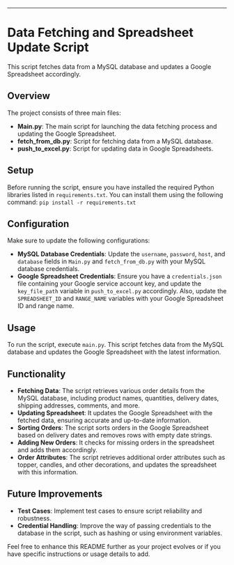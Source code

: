 ---
# Data Fetching and Spreadsheet Update Script

This script fetches data from a MySQL database and updates a Google Spreadsheet accordingly.

## Overview

The project consists of three main files:

- **Main.py**: The main script for launching the data fetching process and updating the Google Spreadsheet.
- **fetch_from_db.py**: Script for fetching data from a MySQL database.
- **push_to_excel.py**: Script for updating data in Google Spreadsheets.

## Setup

Before running the script, ensure you have installed the required Python libraries listed in `requirements.txt`. 
You can install them using the following command: `pip install -r requirements.txt`


## Configuration

Make sure to update the following configurations:

- **MySQL Database Credentials**: Update the `username`, `password`, `host`, and `database` fields in `Main.py` and `fetch_from_db.py` with your MySQL database credentials.
- **Google Spreadsheet Credentials**: Ensure you have a `credentials.json` file containing your Google service account key, and update the `key_file_path` variable in `push_to_excel.py` accordingly. Also, update the `SPREADSHEET_ID` and `RANGE_NAME` variables with your Google Spreadsheet ID and range name.

## Usage

To run the script, execute `main.py`. This script fetches data from the MySQL database and updates the Google Spreadsheet with the latest information.

## Functionality

- **Fetching Data**: The script retrieves various order details from the MySQL database, including product names, quantities, delivery dates, shipping addresses, comments, and more.
- **Updating Spreadsheet**: It updates the Google Spreadsheet with the fetched data, ensuring accurate and up-to-date information.
- **Sorting Orders**: The script sorts orders in the Google Spreadsheet based on delivery dates and removes rows with empty date strings.
- **Adding New Orders**: It checks for missing orders in the spreadsheet and adds them accordingly.
- **Order Attributes**: The script retrieves additional order attributes such as topper, candles, and other decorations, and updates the spreadsheet with this information.

## Future Improvements

- **Test Cases**: Implement test cases to ensure script reliability and robustness.
- **Credential Handling**: Improve the way of passing credentials to the database in the script, such as hashing or using environment variables.

Feel free to enhance this README further as your project evolves or if you have specific instructions or usage details to add.

